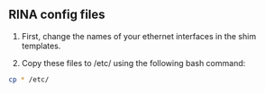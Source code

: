 ## RINA config files

1. First, change the names of your ethernet interfaces in the shim templates.

2. Copy these files to /etc/ using the following bash command:

```bash
cp * /etc/
```
